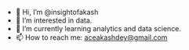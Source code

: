 - 👋 Hi, I’m @insightofakash
- 👀 I’m interested in data.
- 🌱 I’m currently learning analytics and data science.
- 📫 How to reach me: aceakashdey@gmail.com

